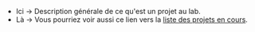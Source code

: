 * Ici -> Description générale de ce qu'est un projet au lab.
* Là -> Vous pourriez voir aussi ce lien vers la [liste des projets en cours](/projects).